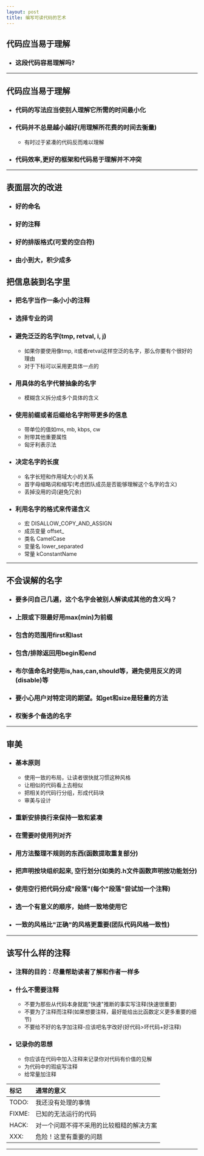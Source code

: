 ```yaml
---
layout: post
title: 编写可读代码的艺术
---
```


## 代码应当易于理解
+ ### 这段代码容易理解吗?

---

## 代码应当易于理解
+ ### 代码的写法应当使别人理解它所需的时间最小化
+ ### 代码并不总是越小越好(用理解所花费的时间去衡量)
    + 有时过于紧凑的代码反而难以理解
+ ### 代码效率,更好的框架和代码易于理解并不冲突

---

## 表面层次的改进
+ ### 好的命名
+ ### 好的注释
+ ### 好的排版格式(可爱的空白符)
+ ### 由小到大，积少成多


## 把信息装到名字里
+ ### 把名字当作一条小小的注释
+ ### 选择专业的词
+ ### 避免泛泛的名字(tmp, retval, i, j)
    + 如果你要使用像tmp, it或者retval这样空泛的名字，那么你要有个很好的理由
    + 对于下标可以采用更具体一点的
+ ### 用具体的名字代替抽象的名字
    + 模糊含义拆分成多个具体的含义
+ ### 使用前缀或者后缀给名字附带更多的信息
    + 带单位的值如ms, mb, kbps, cw
    + 附带其他重要属性
    + 匈牙利表示法
+ ### 决定名字的长度
    + 名字长短和作用域大小的关系
    + 首字母缩略词和缩写(考虑团队成员是否能够理解这个名字的含义)
    + 丢掉没用的词(避免冗余)
+ ### 利用名字的格式来传递含义
    + 宏 DISALLOW_COPY_AND_ASSIGN
    + 成员变量 offset_
    + 类名 CamelCase
    + 变量名 lower_separated
    + 常量 kConstantName

---

## 不会误解的名字
+ ### 要多问自己几遍，这个名字会被别人解读成其他的含义吗？
+ ### 上限或下限最好用max(min)为前缀
+ ### 包含的范围用first和last
+ ### 包含/排除返回用begin和end
+ ### 布尔值命名时使用is,has,can,should等，避免使用反义的词(disable)等
+ ### 要小心用户对特定词的期望。如get和size是轻量的方法
+ ### 权衡多个备选的名字

---

## 审美
+ ### 基本原则
    + 使用一致的布局，让读者很快就习惯这种风格
    + 让相似的代码看上去相似
    + 把相关的代码行分组，形成代码块
    + 审美与设计
+ ### 重新安排换行来保持一致和紧凑
+ ### 在需要时使用列对齐
+ ### 用方法整理不规则的东西(函数提取重复部分)
+ ### 把声明按块组织起来, 空行划分(如类的.h文件函数声明按功能划分)
+ ### 使用空行把代码分成"段落"(每个"段落"尝试加一个注释)
+ ### 选一个有意义的顺序，始终一致地使用它
+ ### 一致的风格比"正确"的风格更重要(团队代码风格一致性)

---

## 该写什么样的注释
+ ### 注释的目的：尽量帮助读者了解和作者一样多 
+ ### 什么不需要注释
    + 不要为那些从代码本身就能"快速"推断的事实写注释(快速很重要)
    + 不要为了注释而注释(如果想要注释，最好能给出比函数定义更多重要的细节)
    + 不要给不好的名字加注释-应该吧名字改好(好代码>坏代码+好注释)
+ ### 记录你的思想
    + 你应该在代码中加入注释来记录你对代码有价值的见解
    + 为代码中的瑕疵写注释
    + 给常量加注释
    

| 标记   | 通常的意义                               | 
|:-------|:-----------------------------------------|
| TODO:  | 我还没有处理的事情                       |
| FIXME: | 已知的无法运行的代码                     |
| HACK:  | 对一个问题不得不采用的比较粗糙的解决方案 |
| XXX:   | 危险！这里有重要的问题                   |

---
